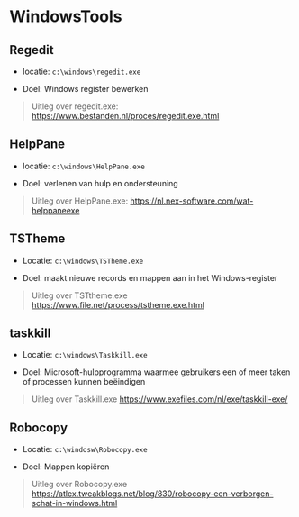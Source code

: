# WindowsTools
## Regedit
- locatie: ``c:\windows\regedit.exe``

- Doel: Windows register bewerken

> Uitleg over regedit.exe:
  https://www.bestanden.nl/proces/regedit.exe.html
  
  ## HelpPane
  - locatie: ``c:\windows\HelpPane.exe``

  - Doel: verlenen van hulp en ondersteuning

  > Uitleg over HelpPane.exe:
    https://nl.nex-software.com/wat-helppaneexe
    
   ## TSTheme
   - Locatie: ``c:\windows\TSTheme.exe``

   - Doel: maakt nieuwe records en mappen aan in het Windows-register 

   > Uitleg over TSTtheme.exe
     https://www.file.net/process/tstheme.exe.html
     
   ## taskkill
   - Locatie: ``c:\windows\Taskkill.exe``
   
   - Doel: Microsoft-hulpprogramma waarmee gebruikers een of meer taken of processen kunnen beëindigen

   > Uitleg over Taskkill.exe
     https://www.exefiles.com/nl/exe/taskkill-exe/
     
   ## Robocopy
   - Locatie: ``c:\windosw\Robocopy.exe``

   - Doel: Mappen kopiëren

   > Uitleg over Robocopy.exe
     https://atlex.tweakblogs.net/blog/830/robocopy-een-verborgen-schat-in-windows.html
    
    
